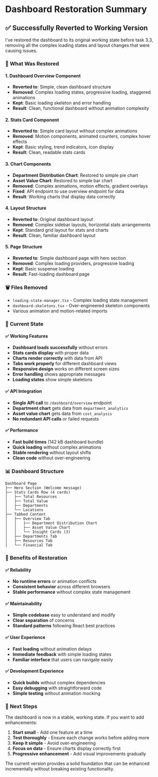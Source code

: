 # Dashboard Restoration Summary

## ✅ Successfully Reverted to Working Version

I've restored the dashboard to its original working state before task 3.3, removing all the complex loading states and layout changes that were causing issues.

### 🔄 **What Was Restored**

#### **1. Dashboard Overview Component**
- **Reverted to**: Simple, clean dashboard structure
- **Removed**: Complex loading states, progressive loading, staggered animations
- **Kept**: Basic loading skeleton and error handling
- **Result**: Clean, functional dashboard without animation complexity

#### **2. Stats Card Component**
- **Reverted to**: Simple card layout without complex animations
- **Removed**: Motion components, animated counters, complex hover effects
- **Kept**: Basic styling, trend indicators, icon display
- **Result**: Clean, readable stats cards

#### **3. Chart Components**
- **Department Distribution Chart**: Restored to simple pie chart
- **Asset Value Chart**: Restored to simple bar chart
- **Removed**: Complex animations, motion effects, gradient overlays
- **Fixed**: API endpoint to use overview endpoint for data
- **Result**: Working charts that display data correctly

#### **4. Layout Structure**
- **Reverted to**: Original dashboard layout
- **Removed**: Complex sidebar layouts, horizontal stats arrangements
- **Kept**: Standard grid layout for stats and charts
- **Result**: Clean, familiar dashboard layout

#### **5. Page Structure**
- **Reverted to**: Simple dashboard page with hero section
- **Removed**: Complex loading providers, progressive loading
- **Kept**: Basic suspense loading
- **Result**: Fast-loading dashboard page

### 🗑️ **Files Removed**
- `loading-state-manager.tsx` - Complex loading state management
- `dashboard-skeletons.tsx` - Over-engineered skeleton components
- Various animation and motion-related imports

### 🎯 **Current State**

#### **✅ Working Features**
- **Dashboard loads successfully** without errors
- **Stats cards display** with proper data
- **Charts render correctly** with data from API
- **Tabs work properly** for different dashboard views
- **Responsive design** works on different screen sizes
- **Error handling** shows appropriate messages
- **Loading states** show simple skeletons

#### **✅ API Integration**
- **Single API call** to `/dashboard/overview` endpoint
- **Department chart** gets data from `department_analytics`
- **Asset value chart** gets data from `cost_analysis`
- **No redundant API calls** or failed requests

#### **✅ Performance**
- **Fast build times** (142 kB dashboard bundle)
- **Quick loading** without complex animations
- **Stable rendering** without layout shifts
- **Clean code** without over-engineering

### 📊 **Dashboard Structure**

```
Dashboard Page
├── Hero Section (Welcome message)
├── Stats Cards Row (4 cards)
│   ├── Total Resources
│   ├── Total Value  
│   ├── Departments
│   └── Locations
├── Tabbed Content
│   ├── Overview Tab
│   │   ├── Department Distribution Chart
│   │   ├── Asset Value Chart
│   │   └── Insight Cards (3)
│   ├── Departments Tab
│   ├── Resources Tab
│   └── Financial Tab
```

### 🚀 **Benefits of Restoration**

#### **✅ Reliability**
- **No runtime errors** or animation conflicts
- **Consistent behavior** across different browsers
- **Stable performance** without complex state management

#### **✅ Maintainability**
- **Simple codebase** easy to understand and modify
- **Clear separation** of concerns
- **Standard patterns** following React best practices

#### **✅ User Experience**
- **Fast loading** without animation delays
- **Immediate feedback** with simple loading states
- **Familiar interface** that users can navigate easily

#### **✅ Development Experience**
- **Quick builds** without complex dependencies
- **Easy debugging** with straightforward code
- **Simple testing** without animation mocking

### 🎯 **Next Steps**

The dashboard is now in a stable, working state. If you want to add enhancements:

1. **Start small** - Add one feature at a time
2. **Test thoroughly** - Ensure each change works before adding more
3. **Keep it simple** - Avoid over-engineering
4. **Focus on data** - Ensure charts display correctly first
5. **Progressive enhancement** - Add visual improvements gradually

The current version provides a solid foundation that can be enhanced incrementally without breaking existing functionality.